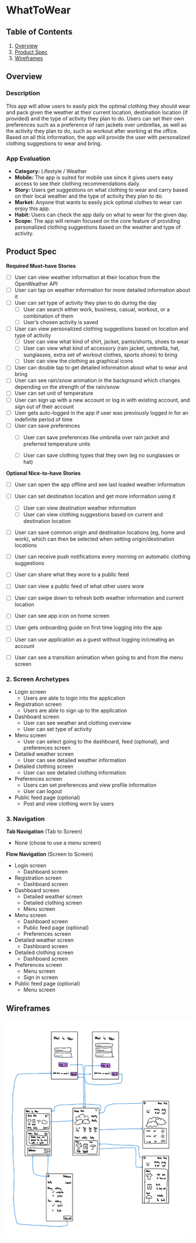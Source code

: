 # WhatToWear

## Table of Contents
1. [Overview](#Overview)
2. [Product Spec](#Product-Spec)
3. [Wireframes](#Wireframes)

## Overview

### Description

This app will allow users to easily pick the optimal clothing they should wear and pack given the weather at their current location, destination location (if provided) and the type of activity they plan to do. Users can set their own preferences such as a preference of rain jackets over umbrellas, as well as the activity they plan to do, such as workout after working at the office. Based on all this information, the app will provide the user with personalized clothing suggestions to wear and bring.

### App Evaluation
- **Category:** Lifestyle / Weather
- **Mobile:** The app is suited for mobile use since it gives users easy access to see their clothing recommendations daily.
- **Story:** Users get suggestions on what clothing to wear and carry based on their local weather and the type of activity they plan to do.
- **Market:** Anyone that wants to easily pick optimal clothes to wear can enjoy this app.
- **Habit:** Users can check the app daily on what to wear for the given day.
- **Scope:** The app will remain focused on the core feature of providing personalized clothing suggestions based on the weather and type of activity.


## Product Spec

**Required Must-have Stories**

* [ ] User can view weather information at their location from the OpenWeather API
* [ ] User can tap on weather information for more detailed information about it
* [ ] User can set type of activity they plan to do during the day
  * [ ] User can search either work, business, casual, workout, or a combination of them
  * [ ] User’s chosen activity is saved
* [ ] User can view personalized clothing suggestions based on location and type of activity
  * [ ] User can view what kind of shirt, jacket, pants/shorts, shoes to wear
  * [ ] User can view what kind of accessory (rain jacket, umbrella, hat, sunglasses, extra set of workout clothes, sports shoes) to bring
  * [ ] User can view the clothing as graphical icons
* [ ] User can double tap to get detailed information about what to wear and bring
* [ ] User can see rain/snow animation in the background which changes depending on the strength of the rain/snow
* [ ] User can set unit of temperature
* [ ] User can sign up with a new account or log in with existing account, and sign out of their account
* [ ] User gets auto-logged in the app if user was previously logged in for an indefinite period of time
* [ ] User can save preferences 
  * [ ] User can save preferences like umbrella over rain jacket and preferred temperature units
  * [ ] User can save clothing types that they own (eg no sunglasses or hat)


**Optional Nice-to-have Stories**
* [ ] User can open the app offline and see last loaded weather information
* [ ] User can set destination location and get more information using it
  * [ ] User can view destination weather information
  * [ ] User can view clothing suggestions based on current and destination location
* [ ] User can save common origin and destination locations (eg, home and work), which can then be selected when setting origin/destination locations
* [ ] User can receive push notifications every morning on automatic clothing suggestions
* [ ] User can share what they wore to a public feed
* [ ] User can view a public feed of what other users wore
* [ ] User can swipe down to refresh both weather information and current location
* [ ] User can see app icon on home screen
* [ ] User gets onboarding guide on first time logging into the app
* [ ] User can use application as a guest without logging in/creating an account
* [ ] User can see a transition animation when going to and from the menu screen


### 2. Screen Archetypes

* Login screen
  * Users are able to login into the application
* Registration screen
  * Users are able to sign up to the application
* Dashboard screen 
  * User can see weather and clothing overview
  * User can set type of activity
* Menu screen
  * User can select going to the dashboard, feed (optional), and preferences screen
* Detailed weather screen
  * User can see detailed weather information
* Detailed clothing screen
  * User can see detailed clothing information
* Preferences screen
  * Users can set preferences and view profile information
  * User can logout
* Public feed page (optional)
  * Post and view clothing worn by users

### 3. Navigation

**Tab Navigation** (Tab to Screen)

* None (chose to use a menu screen)

**Flow Navigation** (Screen to Screen)

* Login screen
  * Dashboard screen
* Registration screen
  * Dashboard screen
* Dashboard screen 
  * Detailed weather screen
  * Detailed clothing screen
  * Menu screen
* Menu screen
  * Dashboard screen
  * Public feed page (optional)
  * Preferences screen
* Detailed weather screen
  * Dashboard screen
* Detailed clothing screen
  * Dashboard screen
* Preferences screen
  * Menu screen
  * Sign in screen
* Public feed page (optional)
  * Menu screen

## Wireframes
<img src="Images/wireframes.jpg" width=600>
